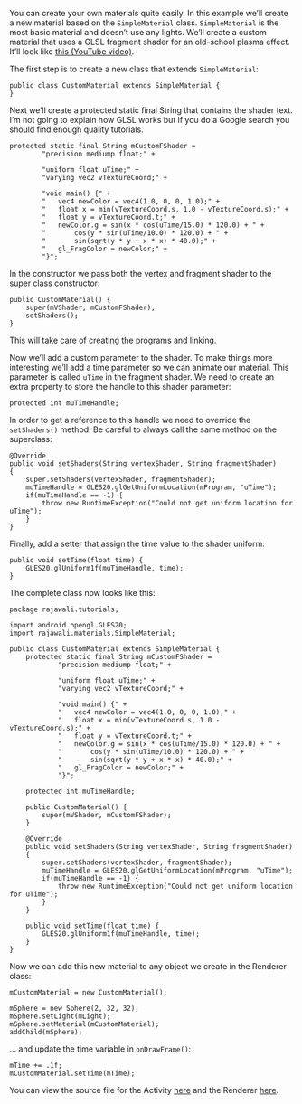 You can create your own materials quite easily. In this example we’ll create a new material based on the `SimpleMaterial` class. `SimpleMaterial` is the most basic material and doesn’t use any lights.
We’ll create a custom material that uses a GLSL fragment shader for an old-school plasma effect. It’ll look like [this (YouTube video)](http://www.youtube.com/watch?feature=player_embedded&v=mB1fmSsCk0w).

The first step is to create a new class that extends `SimpleMaterial`:
```
public class CustomMaterial extends SimpleMaterial {
}
```
Next we’ll create a protected static final String that contains the shader text. I’m not going to explain how GLSL works but if you do a Google search you should find enough quality tutorials.
```
protected static final String mCustomFShader =
		"precision mediump float;" +

		"uniform float uTime;" +
		"varying vec2 vTextureCoord;" +

		"void main() {" +
		"   vec4 newColor = vec4(1.0, 0, 0, 1.0);" +
		"	float x = min(vTextureCoord.s, 1.0 - vTextureCoord.s);" +
		"	float y = vTextureCoord.t;" +
		"	newColor.g = sin(x * cos(uTime/15.0) * 120.0) + " +
		"   	cos(y * sin(uTime/10.0) * 120.0) + " +
		"		sin(sqrt(y * y + x * x) * 40.0);" +
		"	gl_FragColor = newColor;" +
		"}";
```
In the constructor we pass both the vertex and fragment shader to the super class constructor:
```
public CustomMaterial() {
	super(mVShader, mCustomFShader);
	setShaders();
}
```
This will take care of creating the programs and linking.

Now we’ll add a custom parameter to the shader. To make things more interesting we’ll add a time parameter so we can animate our material. This parameter is called `uTime` in the fragment shader. We need to create an extra property to store the handle to this shader parameter:
```
protected int muTimeHandle;
```
In order to get a reference to this handle we need to override the `setShaders()` method. Be careful to always call the same method on the superclass:
```
@Override
public void setShaders(String vertexShader, String fragmentShader)
{
	super.setShaders(vertexShader, fragmentShader);
	muTimeHandle = GLES20.glGetUniformLocation(mProgram, "uTime");
	if(muTimeHandle == -1) {
		throw new RuntimeException("Could not get uniform location for uTime");
	}
}
```
Finally, add a setter that assign the time value to the shader uniform:
```
public void setTime(float time) {
	GLES20.glUniform1f(muTimeHandle, time);
}
```
The complete class now looks like this:
```
package rajawali.tutorials;

import android.opengl.GLES20;
import rajawali.materials.SimpleMaterial;

public class CustomMaterial extends SimpleMaterial {
	protected static final String mCustomFShader =
			"precision mediump float;" +

			"uniform float uTime;" +
			"varying vec2 vTextureCoord;" +

			"void main() {" +
			"   vec4 newColor = vec4(1.0, 0, 0, 1.0);" +
			"	float x = min(vTextureCoord.s, 1.0 - vTextureCoord.s);" +
			"	float y = vTextureCoord.t;" +
			"	newColor.g = sin(x * cos(uTime/15.0) * 120.0) + " +
			"   	cos(y * sin(uTime/10.0) * 120.0) + " +
			"		sin(sqrt(y * y + x * x) * 40.0);" +
			"	gl_FragColor = newColor;" +
			"}";

	protected int muTimeHandle;

	public CustomMaterial() {
		super(mVShader, mCustomFShader);
	}

	@Override
	public void setShaders(String vertexShader, String fragmentShader)
	{
		super.setShaders(vertexShader, fragmentShader);
		muTimeHandle = GLES20.glGetUniformLocation(mProgram, "uTime");
		if(muTimeHandle == -1) {
			throw new RuntimeException("Could not get uniform location for uTime");
		}
	}

	public void setTime(float time) {
		GLES20.glUniform1f(muTimeHandle, time);
	}
}
```
Now we can add this new material to any object we create in the Renderer class:
```
mCustomMaterial = new CustomMaterial();

mSphere = new Sphere(2, 32, 32);
mSphere.setLight(mLight);
mSphere.setMaterial(mCustomMaterial);
addChild(mSphere);
```
… and update the time variable in `onDrawFrame()`:
```
mTime += .1f;
mCustomMaterial.setTime(mTime);
```
You can view the source file for the Activity [here](https://github.com/MasDennis/RajawaliExamples/blob/master/src/com/monyetmabuk/rajawali/tutorials/RajawaliCustomShaderActivity.java) and the Renderer [here](https://github.com/MasDennis/RajawaliExamples/blob/master/src/com/monyetmabuk/rajawali/tutorials/RajawaliCustomShaderRenderer.java).